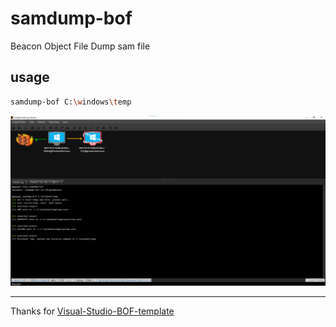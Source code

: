 # samdump-bof
Beacon Object File Dump sam file

## usage
```sh
samdump-bof C:\windows\temp
```
![demo](assert/2e3d95aa517dfeb37c65f3a9c041f44.png)

---
Thanks for [Visual-Studio-BOF-template](https://github.com/securifybv/Visual-Studio-BOF-template)
